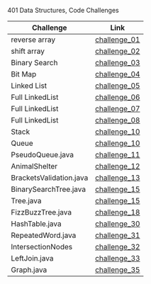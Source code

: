 401 Data Structures, Code Challenges

| Challenge     | Link  | 
|---------------|---------------------------------|
| reverse array |  [challenge_01](https://github.com/otator/data-structures-and-algorithms/blob/main/challenges/ArrayReverse.java) |
|  shift array  |  [challenge_02](https://github.com/otator/data-structures-and-algorithms/blob/main/challenges/ArrayShift.java)   |
| Binary Search |  [challenge_03](https://github.com/otator/data-structures-and-algorithms/blob/main/challenges/codes/app/src/main/java/codes/BinarySearch.java) |
|    Bit Map    |  [challenge_04](https://github.com/otator/bitmap-transformer/blob/main/lab_04/app/src/main/java/lab_04/BitMap.java) |
|  Linked List  |  [challenge_05](https://github.com/otator/data-structures-and-algorithms/blob/main/challenges/codes/app/src/main/java/codes/LinkedList.java) |
|Full LinkedList|  [challenge_06](https://github.com/otator/data-structures-and-algorithms/blob/main/challenges/codes/app/src/main/java/codes/FullLinkedList.java) |
|Full LinkedList|  [challenge_07](https://github.com/otator/data-structures-and-algorithms/blob/main/challenges/codes/app/src/main/java/codes/FullLinkedList.java) |
|Full LinkedList|  [challenge_08](https://github.com/otator/data-structures-and-algorithms/blob/main/challenges/codes/app/src/main/java/codes/FullLinkedList.java) |
| Stack |  [challenge_10](https://github.com/otator/data-structures-and-algorithms/blob/main/challenges/codes/app/src/main/stacksandqueues/Stack.java) |
| Queue |  [challenge_10](https://github.com/otator/data-structures-and-algorithms/blob/main/challenges/codes/app/src/main/stacksandqueues/Queue.java) |
| PseudoQueue.java | [challenge_11](https://github.com/otator/data-structures-and-algorithms/blob/main/challenges/codes/app/src/main/stacksandqueues/PseudoQueue.java) |
| AnimalShelter | [challenge_12](https://github.com/otator/data-structures-and-algorithms/blob/main/challenges/codes/app/src/main/utilites/AnimalShelter.java) |
| BracketsValidation.java | [challenge_13](https://github.com/otator/data-structures-and-algorithms/blob/main/challenges/codes/app/src/main/utilites/MultiBracketValidation.java) |
| BinarySearchTree.java | [challenge_15](https://github.com/otator/data-structures-and-algorithms/blob/main/challenges/codes/app/src/main/tree/BinarySearchTree.java) |
| Tree.java | [challenge_15](https://github.com/otator/data-structures-and-algorithms/blob/main/challenges/codes/app/src/main/tree/Tree.java) |
| FizzBuzzTree.java | [challenge_18](https://github.com/otator/data-structures-and-algorithms/blob/main/challenges/codes/app/src/main/utilites/FizzBuzzTree.java) |
| HashTable.java | [challenge_30](https://github.com/otator/data-structures-and-algorithms/blob/main/challenges/codes/app/src/main/hashtable/HashTable.java) |
| RepeatedWord.java | [challenge_31](https://github.com/otator/data-structures-and-algorithms/blob/main/challenges/codes/app/src/main/hashtable/RepeatedWord.java) |
| IntersectionNodes | [challenge_32](https://github.com/otator/data-structures-and-algorithms/blob/main/challenges/codes/app/src/main/tree/Tree.java#L87) |
| LeftJoin.java | [challenge_33](https://github.com/otator/data-structures-and-algorithms/blob/main/challenges/codes/app/src/main/hashtable/LeftKoin.java) |
| Graph.java | [challenge_35](https://github.com/otator/data-structures-and-algorithms/blob/main/challenges/codes/app/src/main/graph/Graph.java) |




